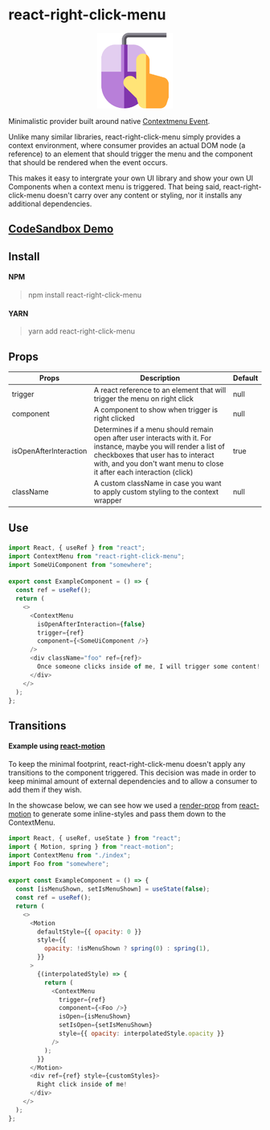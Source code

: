 # react-right-click-menu

<p align="center">
  <img width="150" height="150" src="./assets/images/react-context-menu.svg">
</p>

Minimalistic provider built around native [Contextmenu Event](https://developer.mozilla.org/en-US/docs/Web/API/Element/contextmenu_event).

Unlike many similar libraries, react-right-click-menu simply provides a context environment, where consumer provides an actual DOM node (a reference) to an element that should trigger the menu and the component that should be rendered when the event occurs.

This makes it easy to intergrate your own UI library and show your own UI Components when a context menu is triggered. That being said, react-right-click-menu doesn't carry over any content or styling, nor it installs any additional dependencies.

## [CodeSandbox Demo](#TEST)

## Install

#### NPM

> npm install react-right-click-menu

#### YARN

> yarn add react-right-click-menu

## Props

| Props                  | Description                                                                                                                                                                                                                       | Default |
| ---------------------- | --------------------------------------------------------------------------------------------------------------------------------------------------------------------------------------------------------------------------------- | ------- |
| trigger                | A react reference to an element that will trigger the menu on right click                                                                                                                                                         | null    |
| component              | A component to show when trigger is right clicked                                                                                                                                                                                 | null    |
| isOpenAfterInteraction | Determines if a menu should remain open after user interacts with it. For instance, maybe you will render a list of checkboxes that user has to interact with, and you don't want menu to close it after each interaction (click) | true    |
| className              | A custom className in case you want to apply custom styling to the context wrapper                                                                                                                                                | null    |

## Use

```js
import React, { useRef } from "react";
import ContextMenu from "react-right-click-menu";
import SomeUiComponent from "somewhere";

export const ExampleComponent = () => {
  const ref = useRef();
  return (
    <>
      <ContextMenu
        isOpenAfterInteraction={false}
        trigger={ref}
        component={<SomeUiComponent />}
      />
      <div className="foo" ref={ref}>
        Once someone clicks inside of me, I will trigger some content!
      </div>
    </>
  );
};
```

## Transitions

#### Example using [react-motion](https://github.com/chenglou/react-motion)

To keep the minimal footprint, react-right-click-menu doesn't apply any transitions to the component triggered. This decision was made in order to keep minimal amount of external dependencies and to allow a consumer to add them if they wish.

In the showcase below, we can see how we used a [render-prop](https://reactpatterns.com/#render-prop) from [react-motion](https://github.com/chenglou/react-motion) to generate some inline-styles and pass them down to the ContextMenu.

```js
import React, { useRef, useState } from "react";
import { Motion, spring } from "react-motion";
import ContextMenu from "./index";
import Foo from "somewhere";

export const ExampleComponent = () => {
  const [isMenuShown, setIsMenuShown] = useState(false);
  const ref = useRef();
  return (
    <>
      <Motion
        defaultStyle={{ opacity: 0 }}
        style={{
          opacity: !isMenuShown ? spring(0) : spring(1),
        }}
      >
        {(interpolatedStyle) => {
          return (
            <ContextMenu
              trigger={ref}
              component={<Foo />}
              isOpen={isMenuShown}
              setIsOpen={setIsMenuShown}
              style={{ opacity: interpolatedStyle.opacity }}
            />
          );
        }}
      </Motion>
      <div ref={ref} style={customStyles}>
        Right click inside of me!
      </div>
    </>
  );
};
```
